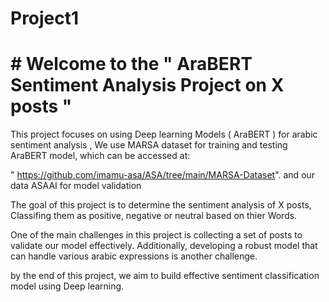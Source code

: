 # Project1

# # Welcome to the " AraBERT Sentiment Analysis Project on X posts "

This project focuses on using Deep learning Models ( AraBERT ) for arabic sentiment analysis , We use MARSA dataset  for training and testing AraBERT model, which can be accessed at:

" https://github.com/imamu-asa/ASA/tree/main/MARSA-Dataset". and our data ASAAI for model validation

The goal of this project is to determine the sentiment analysis of X posts, Classifing them as positive, negative or neutral based on thier Words.

One of the main challenges in this project is collecting a set of posts to validate our model effectively. Additionally, developing a robust model that can handle various arabic expressions is another challenge.

by the end of this project, we aim to build effective sentiment classification model using Deep learning.


